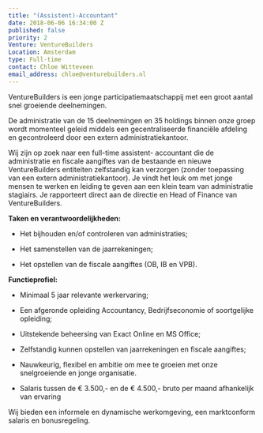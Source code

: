```yaml
---
title: "(Assistent)-Accountant"
date: 2018-06-06 16:34:00 Z
published: false
priority: 2
Venture: VentureBuilders
Location: Amsterdam
type: Full-time
contact: Chloe Witteveen
email_address: chloe@venturebuilders.nl
---
```


VentureBuilders is een jonge participatiemaatschappij met een groot aantal snel groeiende deelnemingen.

De administratie van de 15 deelnemingen en 35 holdings binnen onze groep wordt momenteel geleid middels een gecentraliseerde financiële afdeling en gecontroleerd door een extern administratiekantoor.

Wij zijn op zoek naar een full-time assistent- accountant die de administratie en fiscale aangiftes van de bestaande en nieuwe VentureBuilders entiteiten zelfstandig kan verzorgen (zonder toepassing van een extern administratiekantoor). Je vindt het leuk om met jonge mensen te werken en leiding te geven aan een klein team van administratie stagiairs. Je rapporteert direct aan de directie en Head of Finance van VentureBuilders.

**Taken en verantwoordelijkheden:**

* Het bijhouden en/of controleren van administraties;

* Het samenstellen van de jaarrekeningen;

* Het opstellen van de fiscale aangiftes (OB, IB en VPB).

**Functieprofiel:**

* Minimaal 5 jaar relevante werkervaring;

* Een afgeronde opleiding Accountancy, Bedrijfseconomie of soortgelijke opleiding;

* Uitstekende beheersing van Exact Online en MS Office;

* Zelfstandig kunnen opstellen van jaarrekeningen en fiscale aangiftes;

* Nauwkeurig, flexibel en ambitie om mee te groeien met onze snelgroeiende en jonge organisatie.

* Salaris tussen de € 3.500,- en de € 4.500,- bruto per maand afhankelijk van ervaring

Wij bieden een informele en dynamische werkomgeving, een marktconform salaris en bonusregeling.